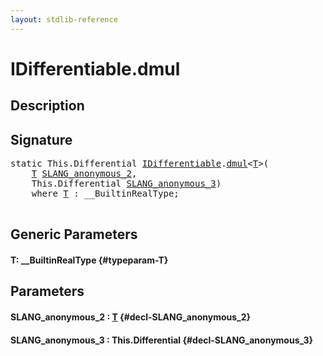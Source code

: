 ```yaml
---
layout: stdlib-reference
---
```


# IDifferentiable\.dmul

## Description





## Signature 

<pre>
<span class='code_keyword'>static</span> <span class="code_keyword">This</span>.Differential <a href="/stdlib-reference/interfaces/idifferentiable-01/index" class="code_type">IDifferentiable</a>.<a href="/stdlib-reference/interfaces/idifferentiable-01/dmul">dmul</a>&lt;<a href="/stdlib-reference/interfaces/idifferentiable-01/dmul#typeparam-T" class="code_type">T</a>&gt;(
    <a href="/stdlib-reference/interfaces/idifferentiable-01/dmul#typeparam-T" class="code_type">T</a> <a href="/stdlib-reference/interfaces/idifferentiable-01/dmul#decl-SLANG_anonymous_2" class="code_param">SLANG_anonymous_2</a>,
    <span class="code_keyword">This</span>.Differential <a href="/stdlib-reference/interfaces/idifferentiable-01/dmul#decl-SLANG_anonymous_3" class="code_param">SLANG_anonymous_3</a>)
    <span class='code_keyword'>where</span> <a href="/stdlib-reference/interfaces/idifferentiable-01/dmul#typeparam-T" class="code_type">T</a> : __BuiltinRealType;

</pre>

## Generic Parameters

#### T: \_\_BuiltinRealType {#typeparam-T}

## Parameters

#### SLANG\_anonymous\_2  : [T](/stdlib-reference/interfaces/idifferentiable-01/dmul#typeparam-T) {#decl-SLANG_anonymous_2}
#### SLANG\_anonymous\_3  : This\.Differential {#decl-SLANG_anonymous_3}

